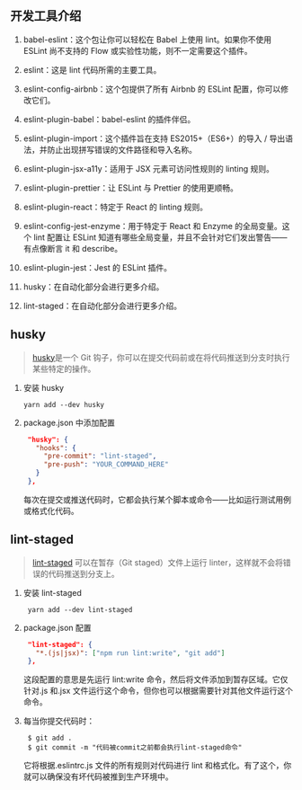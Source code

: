 ## 开发工具介绍

1. babel-eslint：这个包让你可以轻松在 Babel 上使用 lint。如果你不使用 ESLint 尚不支持的 Flow 或实验性功能，则不一定需要这个插件。

2. eslint：这是 lint 代码所需的主要工具。

3. eslint-config-airbnb：这个包提供了所有 Airbnb 的 ESLint 配置，你可以修改它们。

4. eslint-plugin-babel：babel-eslint 的插件伴侣。

5. eslint-plugin-import：这个插件旨在支持 ES2015+（ES6+）的导入 / 导出语法，并防止出现拼写错误的文件路径和导入名称。

6. eslint-plugin-jsx-a11y：适用于 JSX 元素可访问性规则的 linting 规则。

7. eslint-plugin-prettier：让 ESLint 与 Prettier 的使用更顺畅。

8. eslint-plugin-react：特定于 React 的 linting 规则。

9. eslint-config-jest-enzyme：用于特定于 React 和 Enzyme 的全局变量。这个 lint 配置让 ESLint 知道有哪些全局变量，并且不会针对它们发出警告——有点像断言 it 和 describe。

10. eslint-plugin-jest：Jest 的 ESLint 插件。

11. husky：在自动化部分会进行更多介绍。

12. lint-staged：在自动化部分会进行更多介绍。

## husky

> [husky](https://github.com/typicode/husky)是一个 Git 钩子，你可以在提交代码前或在将代码推送到分支时执行某些特定的操作。

1. 安装 husky

   ```shell
   yarn add --dev husky
   ```

2. package.json 中添加配置

   ```json
    "husky": {
      "hooks": {
        "pre-commit": "lint-staged",
        "pre-push": "YOUR_COMMAND_HERE"
      }
    },
   ```

   每次在提交或推送代码时，它都会执行某个脚本或命令——比如运行测试用例或格式化代码。

## lint-staged

> [lint-staged](https://github.com/okonet/lint-staged) 可以在暂存（Git staged）文件上运行 linter，这样就不会将错误的代码推送到分支上。

1. 安装 lint-staged

   ```shell
    yarn add --dev lint-staged
   ```

2. package.json 配置

   ```json
    "lint-staged": {
      "*.(js|jsx)": ["npm run lint:write", "git add"]
    },
   ```

   这段配置的意思是先运行 lint:write 命令，然后将文件添加到暂存区域。它仅针对.js 和.jsx 文件运行这个命令，但你也可以根据需要针对其他文件运行这个命令。

3. 每当你提交代码时：

   ```shell
    $ git add .
    $ git commit -m "代码被commit之前都会执行lint-staged命令"
   ```

   它将根据.eslintrc.js 文件的所有规则对代码进行 lint 和格式化。有了这个，你就可以确保没有坏代码被推到生产环境中。
